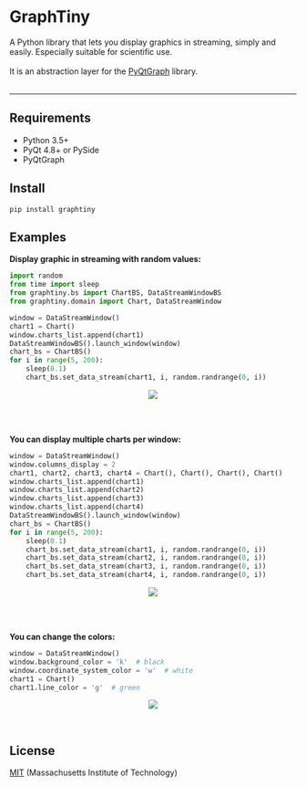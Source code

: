 # GraphTiny

A Python library that lets you display graphics in streaming, simply and easily. Especially suitable for scientific use.
<br>
<br>
It is an abstraction layer for the [PyQtGraph](https://github.com/pyqtgraph/pyqtgraph) library.
<br>
<br>

---

## Requirements
* Python 3.5+
* PyQt 4.8+ or PySide
* PyQtGraph

## Install
```console
pip install graphtiny
```

## Examples

**Display graphic in streaming with random values:**
```python
import random
from time import sleep
from graphtiny.bs import ChartBS, DataStreamWindowBS
from graphtiny.domain import Chart, DataStreamWindow

window = DataStreamWindow()
chart1 = Chart()
window.charts_list.append(chart1)
DataStreamWindowBS().launch_window(window)
chart_bs = ChartBS()
for i in range(5, 200):
    sleep(0.1)
    chart_bs.set_data_stream(chart1, i, random.randrange(0, i))
```

<p align="center"><img src="https://camo.githubusercontent.com/b0bb052ea60d05e5401072cd5f557aaaaab43703/68747470733a2f2f6d656469612e67697068792e636f6d2f6d656469612f78543339446d6b3136726a724934757544362f67697068792e676966" /></p>


<br>
<br>

**You can display multiple charts per window:**
```python
window = DataStreamWindow()
window.columns_display = 2
chart1, chart2, chart3, chart4 = Chart(), Chart(), Chart(), Chart()
window.charts_list.append(chart1)
window.charts_list.append(chart2)
window.charts_list.append(chart3)
window.charts_list.append(chart4)
DataStreamWindowBS().launch_window(window)
chart_bs = ChartBS()
for i in range(5, 200):
    sleep(0.1)
    chart_bs.set_data_stream(chart1, i, random.randrange(0, i))
    chart_bs.set_data_stream(chart2, i, random.randrange(0, i))
    chart_bs.set_data_stream(chart3, i, random.randrange(0, i))
    chart_bs.set_data_stream(chart4, i, random.randrange(0, i))
```

<p align="center"><img src="https://camo.githubusercontent.com/483aa8b5f10db347b54cd20bc815d0857c2fb511/68747470733a2f2f6d656469612e67697068792e636f6d2f6d656469612f785433394354556d49395638324b4c78664f2f67697068792e676966" /></p>

<br>
<br>

**You can change the colors:**
```python
window = DataStreamWindow()
window.background_color = 'k'  # black
window.coordinate_system_color = 'w'  # white
chart1 = Chart()
chart1.line_color = 'g'  # green
```

<p align="center"><img src="https://camo.githubusercontent.com/84b491d4ead6734818b6205b8e99b21be35c43d5/68747470733a2f2f6d656469612e67697068792e636f6d2f6d656469612f7854333943597431493562544843486c62712f67697068792e676966" /></p>

<br>

## License
[MIT](LICENSE) (Massachusetts Institute of Technology)
